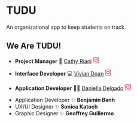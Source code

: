 # TUDU
An organizational app to keep students on track.

## We Are TUDU!

- __Project Manager__ 💸 [Cathy Riani](https://github.com/cathyriani) [![alt text][image]][hyperlink]

  [hyperlink]: https://www.instagram.com/cathyriani/
  [image]: https://raw.githubusercontent.com/juneate/classroom-collab/master/img/instagram.png

- __Interface Developer__ 💻 [Vivian Doan](https://github.com/viviandoan) [![alt text][image2]][hyperlink2]

  [hyperlink2]: https://www.instagram.com/vivdoan/
  [image2]: https://raw.githubusercontent.com/juneate/classroom-collab/master/img/instagram.png

- __Application Developer__ 💃🏻 [Daniella Delgado](https://github.com/danidel92) [![alt text][image1]][hyperlink1]

[hyperlink1]: https://www.instagram.com/daniellandelgado/
[image1]: https://raw.githubusercontent.com/juneate/classroom-collab/master/img/instagram.png
- Application Developer ✨ __Benjamin Banh__
- UX/UI Designer ✨ __Sonica Katoch__
- Graphic Designer ✨ __Geoffrey Guillermo__
